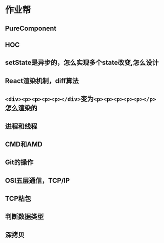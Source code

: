 # 作业帮  
## PureComponent  
## HOC   
## setState是异步的，怎么实现多个state改变,怎么设计  
## React渲染机制，diff算法
## ```<div><p><p><p><p></div>```变为```<p><p><p><p><p></p>```怎么渲染的   
## 进程和线程   
## CMD和AMD  
## Git的操作   
## OSI五层通信，TCP/IP  
## TCP粘包   
## 判断数据类型  
## 深拷贝  
